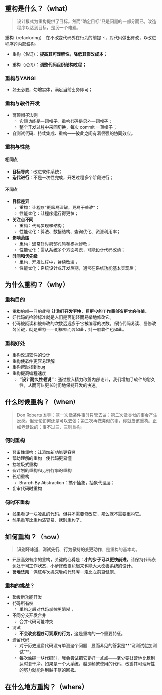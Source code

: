 ## 重构是什么？（what）

> 设计模式为重构提供了目标。然而“确定目标”只是问题的一部分而已，改造程序以达到目标，是另一个难题。

重构（refactoring）：在不改变代码外在行为的前提下，对代码做出修改，以改进程序的内部结构。

- 重构（名词）：**提高其可理解性，降低其修改成本；**

- 重构（动词）：**调整代码组织结构过程；**

### 重构与YANGI

  - 如无必要，勿增实体，满足当前业务即可；

### 重构与软件开发

  - 两顶帽子法则
      - 实现功能是一顶帽子，重构代码是另外一顶帽子；
      - 整个开发过程中来回切换，每次 commit 一顶帽子；
  - 自测试代码、持续集成、重构——彼此之间有着很强的协同效应。

### 重构与性能

#### 相同点

- **目标导向**：改进软件系统；
- **迭代进行**：不是一次性完成，开发过程多个阶段进行；

#### 不同点 

- **目标差异**
    - 重构：让程序“更容易理解，更易于修改”；
    - 性能优化：让程序运行得更快；
- **关注点不同**
    - 重构：代码实现和结构；
    - 性能优化：算法、数据结构、查询优化、资源利用率；
- **影响范围**
    - 重构：通常针对局部代码和模块修改；
    - 性能优化：需从系统多个方面考虑，可能设计代码改动；
- **时间和优先级**
    - 重构：开发过程中，持续改进；
    - 性能优化：系统设计或开发后期，通常在系统功能基本实现后；

## 为什么重构？（why）

### 重构目的

- 重构的唯一目的就是 **让我们开发更快**，**用更少的工作量创造更大的价值**。
- 好代码的检验标准就是人们是否能轻而易举地修改它。
- 代码被阅读和被修改的次数远远多于它被编写的次数。保持代码易读、易修改的关键，就是重构——对框架而言如此，对一般软件也如此。

### 重构好处

- 重构改进软件的设计
- 重构使软件更容易理解
- 重构帮助找到bug
- 重构提高编程速度
    - **“设计耐久性假说”**：通过投入精力改善内部设计，我们增加了软件的耐久性，从而可以更长时间地保持开发的快速。

## 什么时候重构？（when）

> Don Roberts 准则：第一次做某件事时只管去做；第二次做类似的事会产生反感，但无论如何还是可以去做；第三次再做类似的事，你就应该重构。正如老话说的：事不过三，三则重构。

### 何时重构

- 预备性重构：让添加新功能更容易
- 帮助理解的重构：使代码更易懂
- 捡垃圾式重构
- 有计划的重构和见机行事的重构
- 长期重构
    - Branch By Abstraction：搞个抽象，抽象代理层；
- 复审代码时重构

### 何时不重构

- 如果看见一块凌乱的代码，但并不需要修改它，那么就不需要重构它。
- 如果重写比重构还容易，就别重构了。

## 如何重构？（how）

> **识别坏味道**、**测试先行**、**行为保持的变更动作**，是重构的基本功。

- 开展高效有序的重构，关键的心得是：**小的步子可以更快前进**，请保持代码永远处于可工作状态，小步修改累积起来也能大大改善系统的设计。
- **营地法则**：保证每次提交后的代码库一定比之前更健康。

### 重构的挑战？

- 延缓新功能开发
- 代码所有权
    - 重构之后对代码掌控更清晰；
- 不同分支开发合并
    - 合并代码可能冲突
- 测试
    - **不会改变程序可观察的行为**，这是重构的一个重要特征。
- 遗留代码
    - 对于历史遗留代码没有单测这个问题，显而易见的答案是**“没测试就加测试”**。
    - 每次触碰一块代码时，我会尝试把它变好一点点——至少要让营地比我到达时更干净。如果是一个大系统，越是频繁使用的代码，改善其可理解性的努力就能得到越丰厚的回报。

## 在什么地方重构？（where）

